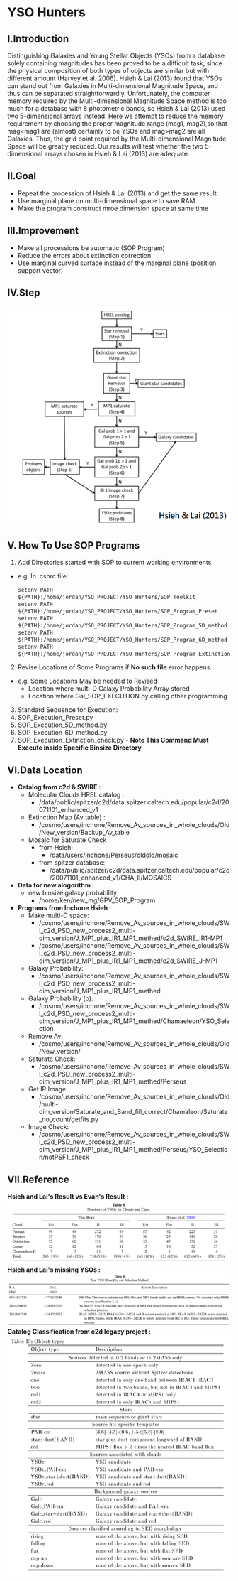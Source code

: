 # **YSO Hunters**
## **I.Introduction**
Distinguishing Galaxies and Young Stellar Objects (YSOs) from a database solely containing magnitudes has been proved to be a difficult task, since the physical composition of both types of objects are similar but with different amount (Harvey et al. 2006). Hsieh & Lai (2013) found that YSOs can stand out from Galaxies in Multi-dimensional Magnitude Space, and thus can be separated straightforwardly. Unfortunately, the computer memory required by the Multi-dimensional Magnitude Space method is too much for a database with 8 photometric bands, so Hsieh & Lai (2013) used two 5-dimensional arrays instead. Here we attempt to reduce the memory requirement by choosing the proper magnitude range (mag1, mag2),so that mag\<mag1 are (almost) certainly to be YSOs and mag\>mag2 are all Galaxies. Thus, the grid point required by the Multi-dimensional Magnitude Space will be greatly reduced. Our results will test whether the two 5-dimensional arrays chosen in Hsieh & Lai (2013) are adequate.

## **II.Goal**
- Repeat the procession of Hsieh & Lai (2013) and get the same result
- Use marginal plane on multi-dimensional space to save RAM
- Make the program construct mroe dimension space at same time

## **III.Improvement**
- Make all processions be automatic (SOP Program)
- Reduce the errors about extinction correction
- Use marginal curved surface instead of the marginal plane (position support vector)

## **IV.Step**
<img src='Templates_and_Charts/Steps.png'/>

## **V. How To Use SOP Programs**
1. Add Directories started with SOP to current working environments
  - e.g. In .cshrc file:
    ```
    setenv PATH ${PATH}:/home/jordan/YSO_PROJECT/YSO_Hunters/SOP_Toolkit
    setenv PATH ${PATH}:/home/jordan/YSO_PROJECT/YSO_Hunters/SOP_Program_Preset
    setenv PATH ${PATH}:/home/jordan/YSO_PROJECT/YSO_Hunters/SOP_Program_5D_method
    setenv PATH ${PATH}:/home/jordan/YSO_PROJECT/YSO_Hunters/SOP_Program_6D_method
    setenv PATH ${PATH}:/home/jordan/YSO_PROJECT/YSO_Hunters/SOP_Program_Extinction_Check
    ```
2. Revise Locations of Some Programs if **No such file** error happens.
  - e.g. Some Locations May be needed to Revised
    - Location where multi-D Galaxy Probability Array stored
    - Location where Gal_SOP_EXECUTION.py calling other programming
3. Standard Sequence for Execution:
  1. SOP_Execution_Preset.py
  2. SOP_Execution_5D_method.py
  3. SOP_Execution_6D_method.py
  4. SOP_Execution_Extinction_check.py
    - **Note This Command Must Execute inside Specific Binsize Directory**
  
## **VI.Data Location**
- **Catalog from c2d & SWIRE :**
  - Molecular Clouds HREL catalog :
    - /data/public/spitzer/c2d/data.spitzer.caltech.edu/popular/c2d/20071101_enhanced_v1
  - Extinction Map (Av table) :
    - /cosmo/users/inchone/Remove_Av_sources_in_whole_clouds/Old/New_version/Backup_Av_table
  - Mosaic for Saturate Check
    - from Hsieh:
      - /data/users/inchone/Perseus/oldold/mosaic
    - from spitzer database:
      - /data/public/spitzer/c2d/data.spitzer.caltech.edu/popular/c2d/20071101_enhanced_v1/CHA_II/MOSAICS
- **Data for new alogorithm :**
    - new binsize galaxy probability
      - /home/ken/new_mg/GPV_SOP_Program
- **Programs from Inchone Hsieh :**
  - Make multi-D space:
    - /cosmo/users/inchone/Remove_Av_sources_in_whole_clouds/SWI_c2d_PSD_new_process2_multi-dim_version/J_MP1_plus_IR1_MP1_methed/c2d_SWIRE_IR1-MP1
    - /cosmo/users/inchone/Remove_Av_sources_in_whole_clouds/SWI_c2d_PSD_new_process2_multi-dim_version/J_MP1_plus_IR1_MP1_methed/c2d_SWIRE_J-MP1    
  - Galaxy Probability:
    - /cosmo/users/inchone/Remove_Av_sources_in_whole_clouds/SWI_c2d_PSD_new_process2_multi-dim_version/J_MP1_plus_IR1_MP1_methed
  - Galaxy Probability (p):
    - /cosmo/users/inchone/Remove_Av_sources_in_whole_clouds/SWI_c2d_PSD_new_process2_multi-dim_version/J_MP1_plus_IR1_MP1_methed/Chamaeleon/YSO_Selection
  - Remove Av:
    - /cosmo/users/inchone/Remove_Av_sources_in_whole_clouds/Old/New_version/
  - Saturate Check:
    - /cosmo/users/inchone/Remove_Av_sources_in_whole_clouds/SWI_c2d_PSD_new_process2_multi-dim_version/J_MP1_plus_IR1_MP1_methed/Perseus
  - Get IR Image:  
    - /cosmo/users/inchone/Remove_Av_sources_in_whole_clouds/Old/multi-dim_version/Saturate_and_Band_fill_correct/Chamaleon/Saturate_no_count/getfits.py
  - Image Check:
    - /cosmo/users/inchone/Remove_Av_sources_in_whole_clouds/SWI_c2d_PSD_new_process2_multi-dim_version/J_MP1_plus_IR1_MP1_methed/Perseus/YSO_Selection/notPSF1_check

## **VII.Reference**
**Hsieh and Lai's Result vs Evan's Result :**
<img src='Templates_and_Charts/Hsiehs_Result.png'/>
**Hsieh and Lai's missing YSOs :**
<img src='Templates_and_Charts/Hsiehs_missing_YSO.png'/>
**Catalog Classification from c2d legacy project :**
<img src='Templates_and_Charts/c2d_obtype.png'/>
